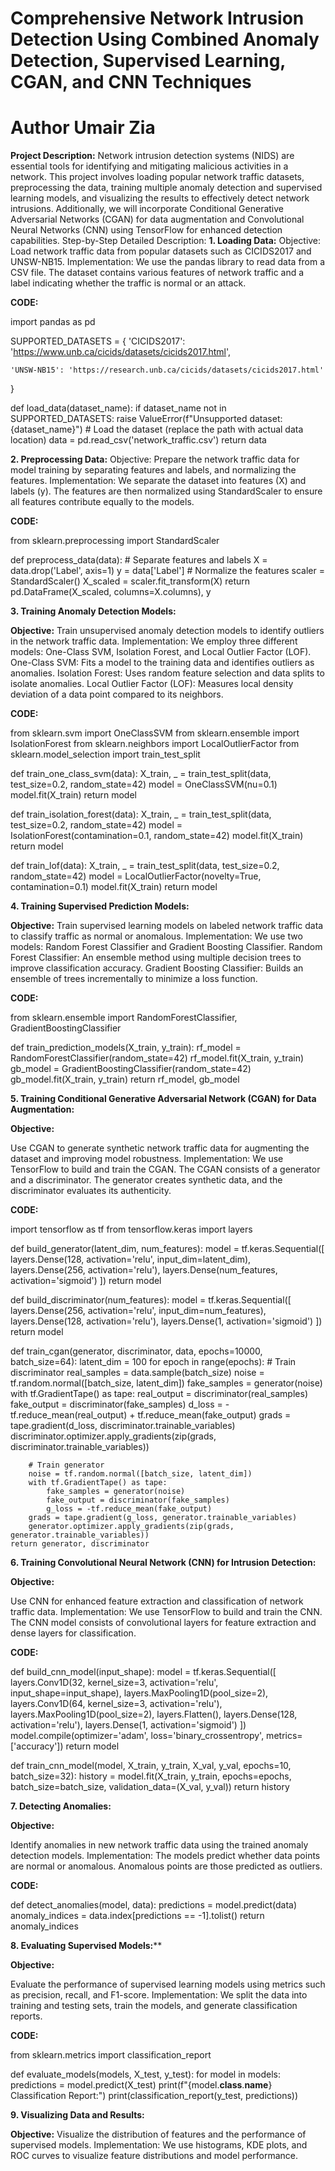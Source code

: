 # Comprehensive Network Intrusion Detection Using Combined Anomaly Detection, Supervised Learning, CGAN, and CNN Techniques
# Author Umair Zia
**Project Description:**
Network intrusion detection systems (NIDS) are essential tools for identifying and mitigating malicious activities in a network. This project involves loading popular network traffic datasets, preprocessing the data, training multiple anomaly detection and supervised learning models, and visualizing the results to effectively detect network intrusions. Additionally, we will incorporate Conditional Generative Adversarial Networks (CGAN) for data augmentation and Convolutional Neural Networks (CNN) using TensorFlow for enhanced detection capabilities.
Step-by-Step Detailed Description:
**1. Loading Data:**
Objective: Load network traffic data from popular datasets such as CICIDS2017 and UNSW-NB15.
Implementation: We use the pandas library to read data from a CSV file. The dataset contains various features of network traffic and a label indicating whether the traffic is normal or an attack.

**CODE:**

import pandas as pd

SUPPORTED_DATASETS = {
    'CICIDS2017': 'https://www.unb.ca/cicids/datasets/cicids2017.html',
    
    'UNSW-NB15': 'https://research.unb.ca/cicids/datasets/cicids2017.html'
}

def load_data(dataset_name):
    if dataset_name not in SUPPORTED_DATASETS:
        raise ValueError(f"Unsupported dataset: {dataset_name}")
    # Load the dataset (replace the path with actual data location)
    data = pd.read_csv('network_traffic.csv')
    return data


**2. Preprocessing Data:**
Objective: Prepare the network traffic data for model training by separating features and labels, and normalizing the features.
Implementation: We separate the dataset into features (X) and labels (y). The features are then normalized using StandardScaler to ensure all features contribute equally to the models.

**CODE:**

from sklearn.preprocessing import StandardScaler

def preprocess_data(data):
    # Separate features and labels
    X = data.drop('Label', axis=1)
    y = data['Label']
    # Normalize the features
    scaler = StandardScaler()
    X_scaled = scaler.fit_transform(X)
    return pd.DataFrame(X_scaled, columns=X.columns), y


**3. Training Anomaly Detection Models:**

**Objective:**
Train unsupervised anomaly detection models to identify outliers in the network traffic data.
Implementation: We employ three different models: One-Class SVM, Isolation Forest, and Local Outlier Factor (LOF).
One-Class SVM: Fits a model to the training data and identifies outliers as anomalies.
Isolation Forest: Uses random feature selection and data splits to isolate anomalies.
Local Outlier Factor (LOF): Measures local density deviation of a data point compared to its neighbors.

**CODE:**

from sklearn.svm import OneClassSVM
from sklearn.ensemble import IsolationForest
from sklearn.neighbors import LocalOutlierFactor
from sklearn.model_selection import train_test_split

def train_one_class_svm(data):
    X_train, _ = train_test_split(data, test_size=0.2, random_state=42)
    model = OneClassSVM(nu=0.1)
    model.fit(X_train)
    return model

def train_isolation_forest(data):
    X_train, _ = train_test_split(data, test_size=0.2, random_state=42)
    model = IsolationForest(contamination=0.1, random_state=42)
    model.fit(X_train)
    return model

def train_lof(data):
    X_train, _ = train_test_split(data, test_size=0.2, random_state=42)
    model = LocalOutlierFactor(novelty=True, contamination=0.1)
    model.fit(X_train)
    return model

**4. Training Supervised Prediction Models:**

**Objective:** 
Train supervised learning models on labeled network traffic data to classify traffic as normal or anomalous.
Implementation: We use two models: Random Forest Classifier and Gradient Boosting Classifier.
Random Forest Classifier: An ensemble method using multiple decision trees to improve classification accuracy.
Gradient Boosting Classifier: Builds an ensemble of trees incrementally to minimize a loss function.

**CODE:**

from sklearn.ensemble import RandomForestClassifier, GradientBoostingClassifier

def train_prediction_models(X_train, y_train):
    rf_model = RandomForestClassifier(random_state=42)
    rf_model.fit(X_train, y_train)
    gb_model = GradientBoostingClassifier(random_state=42)
    gb_model.fit(X_train, y_train)
    return rf_model, gb_model

**5. Training Conditional Generative Adversarial Network (CGAN) for Data Augmentation:**

**Objective:**

Use CGAN to generate synthetic network traffic data for augmenting the dataset and improving model robustness.
Implementation: We use TensorFlow to build and train the CGAN. The CGAN consists of a generator and a discriminator. The generator creates synthetic data, and the discriminator evaluates its authenticity.

**CODE:**

import tensorflow as tf
from tensorflow.keras import layers

def build_generator(latent_dim, num_features):
    model = tf.keras.Sequential([
        layers.Dense(128, activation='relu', input_dim=latent_dim),
        layers.Dense(256, activation='relu'),
        layers.Dense(num_features, activation='sigmoid')
    ])
    return model

def build_discriminator(num_features):
    model = tf.keras.Sequential([
        layers.Dense(256, activation='relu', input_dim=num_features),
        layers.Dense(128, activation='relu'),
        layers.Dense(1, activation='sigmoid')
    ])
    return model

def train_cgan(generator, discriminator, data, epochs=10000, batch_size=64):
    latent_dim = 100
    for epoch in range(epochs):
        # Train discriminator
        real_samples = data.sample(batch_size)
        noise = tf.random.normal([batch_size, latent_dim])
        fake_samples = generator(noise)
        with tf.GradientTape() as tape:
            real_output = discriminator(real_samples)
            fake_output = discriminator(fake_samples)
            d_loss = -tf.reduce_mean(real_output) + tf.reduce_mean(fake_output)
        grads = tape.gradient(d_loss, discriminator.trainable_variables)
        discriminator.optimizer.apply_gradients(zip(grads, discriminator.trainable_variables))

        # Train generator
        noise = tf.random.normal([batch_size, latent_dim])
        with tf.GradientTape() as tape:
            fake_samples = generator(noise)
            fake_output = discriminator(fake_samples)
            g_loss = -tf.reduce_mean(fake_output)
        grads = tape.gradient(g_loss, generator.trainable_variables)
        generator.optimizer.apply_gradients(zip(grads, generator.trainable_variables))
    return generator, discriminator

**6. Training Convolutional Neural Network (CNN) for Intrusion Detection:**

**Objective:**

Use CNN for enhanced feature extraction and classification of network traffic data.
Implementation: We use TensorFlow to build and train the CNN. The CNN model consists of convolutional layers for feature extraction and dense layers for classification.

**CODE:**

def build_cnn_model(input_shape):
    model = tf.keras.Sequential([
        layers.Conv1D(32, kernel_size=3, activation='relu', input_shape=input_shape),
        layers.MaxPooling1D(pool_size=2),
        layers.Conv1D(64, kernel_size=3, activation='relu'),
        layers.MaxPooling1D(pool_size=2),
        layers.Flatten(),
        layers.Dense(128, activation='relu'),
        layers.Dense(1, activation='sigmoid')
    ])
    model.compile(optimizer='adam', loss='binary_crossentropy', metrics=['accuracy'])
    return model

def train_cnn_model(model, X_train, y_train, X_val, y_val, epochs=10, batch_size=32):
    history = model.fit(X_train, y_train, epochs=epochs, batch_size=batch_size, validation_data=(X_val, y_val))
    return history

**7. Detecting Anomalies:**

**Objective:**

Identify anomalies in new network traffic data using the trained anomaly detection models.
Implementation: The models predict whether data points are normal or anomalous. Anomalous points are those predicted as outliers.

**CODE:**

def detect_anomalies(model, data):
    predictions = model.predict(data)
    anomaly_indices = data.index[predictions == -1].tolist()
    return anomaly_indices

**8. Evaluating Supervised Models:****

**Objective:**

Evaluate the performance of supervised learning models using metrics such as precision, recall, and F1-score.
Implementation: We split the data into training and testing sets, train the models, and generate classification reports.

**CODE:**

from sklearn.metrics import classification_report

def evaluate_models(models, X_test, y_test):
    for model in models:
        predictions = model.predict(X_test)
        print(f"{model.__class__.__name__} Classification Report:")
        print(classification_report(y_test, predictions))

**9. Visualizing Data and Results:**

**Objective:**
Visualize the distribution of features and the performance of supervised models.
Implementation: We use histograms, KDE plots, and ROC curves to visualize feature distributions and model performance.
